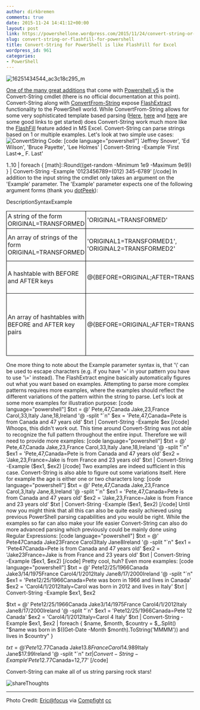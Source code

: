 ```yaml
---
author: dirkbremen
comments: true
date: 2015-11-24 14:41:12+00:00
layout: post
link: https://powershellone.wordpress.com/2015/11/24/convert-string-or-flashfill-for-powershell/
slug: convert-string-or-flashfill-for-powershell
title: Convert-String for PowerShell is like FlashFill for Excel
wordpress_id: 961
categories:
- PowerShell
---
```


![16251434544_ac3c18c295_m](https://powershellone.files.wordpress.com/2015/11/16251434544_ac3c18c295_m.jpg)

[One of the many great additions](https://technet.microsoft.com/en-us/library/hh857339.aspx#BKMK_new50) that come with [Powershell v5](https://technet.microsoft.com/en-us/library/hh857339.aspx) is the  Convert-String cmdlet  (there is no official documentation at this point). Convert-String along with [ConvertFrom-String](https://technet.microsoft.com/en-us/library/dn807178.aspx) expose [FlashExtract](http://research.microsoft.com/en-us/um/people/sumitg/pubs/pldi14-flashextract.pdf) functionality to the PowerShell world. While ConvertFrom-String allows for some very sophisticated template based parsing ([Here](http://blogs.msdn.com/b/powershell/archive/2014/10/31/convertfrom-string-example-based-text-parsing.aspx), [here](http://foxdeploy.com/2015/01/13/walkthrough-part-two-advanced-parsing-with-convertfrom-string/) and [here](https://www.youtube.com/watch?v=9L0gIt5CtJ8) are some good links to get started) does Convert-String work much more like the [FlashFill](https://support.office.com/en-us/article/Use-AutoFill-and-Flash-Fill-2e79a709-c814-4b27-8bc2-c4dc84d49464) feature added in MS Excel. 
Convert-String can parse strings based on 1 or multiple examples. Let's look at two simple use cases:
![ConvertString](https://powershellone.files.wordpress.com/2015/11/convertstring3.gif)
Code:
[code language="powershell"]
'Jeffrey Snover', 'Ed Wilson', 'Bruce Payette', 'Lee Holmes' | 
   Convert-String -Example 'First Last=>_ F. Last'

1..10 | 
   foreach { [math]::Round((get-random -Minimum 1e9 -Maximum 9e9)) } | 
   Convert-String -Example '0123456789=(012) 345-6789'
[/code]
In addition to the input string the cmdlet only takes an argument on the 'Example' parameter. The 'Example' parameter expects  one of the following argument forms (thank you [dotPeek](https://www.jetbrains.com/decompiler/)):
<table >
<tr >DescriptionSyntaxExample</tr>
<tr >
<td style="border:1px solid black;padding:3px;" >A string of the form ORIGINAL=TRANSFORMED
</td>
<td style="border:1px solid black;padding:3px;" >'ORIGINAL=TRANSFORMED'
</td>
<td style="border:1px solid black;padding:3px;" >'First Last=F. L'
</td></tr>
<tr >
<td style="border:1px solid black;padding:3px;" >An array of strings of the form ORIGINAL=TRANSFORMED
</td>
<td style="border:1px solid black;padding:3px;" >'ORIGINAL1=TRANSFORMED1', 'ORIGINAL2=TRANSFORMED2'
</td>
<td style="border:1px solid black;padding:3px;" >('Jeffery Snover=J S', 'Lee Holmes=L H')
</td></tr>
<tr >
<td style="border:1px solid black;padding:3px;" >A hashtable with BEFORE and AFTER keys
</td>
<td style="border:1px solid black;padding:3px;" >@{BEFORE=ORIGINAL;AFTER=TRANSFORMED'}
</td>
<td style="border:1px solid black;padding:3px;" >@{  
BEFORE='First Last';  
AFTER='F Last'}
</td></tr>
<tr >
<td style="border:1px solid black;padding:3px;" >An array of hashtables with BEFORE and AFTER key pairs
</td>
<td style="border:1px solid black;padding:3px;" >@{BEFORE=ORIGINAL;AFTER=TRANSFORMED'}
</td>
<td style="border:1px solid black;padding:3px;" >@{  
BEFORE='Jeffery Snover';  
AFTER='J S'},  
@{  
BEFORE='Lee Holmes';  
AFTER='L H'}
</td></tr>
</table>
One more thing to note about the Example parameter syntax is, that '\' can be used to escape characters (e.g. if you have '=' in your pattern you have to use '\=' instead).
The FlashExtract engine basically automatically figures out what you want based on examples. Attempting to parse more complex patterns requires more examples, where the examples should reflect the different variations of the pattern within the string to parse. Let's look at some more examples for illustration purpose:
[code language="powershell"]
$txt = @'
Pete,47,Canada
Jake,23,France
Carol,33,Italy
Jane,18,Ireland
'@ -split "`n"
$ex = 'Pete,47,Canada=Pete is from Canada and 47 years old'
$txt | Convert-String -Example $ex
[/code]
Whoops, this didn't work out. This time around Convert-String was not able to recognize the full pattern throughout the entire input. Therefore we will need to provide more examples:
[code language="powershell"]
$txt = @'
Pete,47,Canada
Jake,23,France
Carol,33,Italy
Jane,18,Ireland
'@ -split "`n" 
$ex1 = 'Pete,47,Canada=Pete is from Canada and 47 years old'
$ex2 = 'Jake,23,France=Jake is from France and 23 years old'
$txt | Convert-String -Example ($ex1, $ex2)
[/code]
Two examples are indeed sufficient in this case. Convert-String is also able to figure out some variations itself. Here for example the age is either one or two characters long:
[code language="powershell"]
$txt = @'
Pete,47,Canada
Jake,23,France
Carol,3,Italy
Jane,8,Ireland
'@ -split "`n"
$ex1 = 'Pete,47,Canada=Pete is from Canada and 47 years old'
$ex2 = 'Jake,23,France=Jake is from France and 23 years old'
$txt | Convert-String -Example ($ex1, $ex2)
[/code]
Until now you might think that all this can also be quite easily achieved using previous PowerShell parsing capabilities and you would be right. While the examples so far can also make your life easier Convert-String can also do more advanced parsing which previously could be mainly done using Regular Expressions:
[code language="powershell"]
$txt = @'
Pete47Canada
Jake23France
Carol3Italy
Jane8Ireland
'@ -split "`n"
$ex1 = 'Pete47Canada=Pete is from Canada and 47 years old'
$ex2 = 'Jake23France=Jake is from France and 23 years old'
$txt | Convert-String -Example ($ex1, $ex2)
[/code]
Pretty cool, huh? 
Even more examples:
[code language="powershell"]
$txt = @'
Pete12/25/1966Canada
Jake3/14/1975France
Carol4/1/2012Italy
Jane8/17/2000Ireland
'@ -split "`n"
$ex1 = 'Pete12/25/1966Canada=Pete was born in 1966 and lives in Canada'
$ex2 = 'Carol4/1/2012Italy=Carol was born in 2012 and lives in Italy'
$txt | Convert-String -Example $ex1, $ex2

$txt = @'
Pete12/25/1966Canada
Jake3/14/1975France
Carol4/1/2012Italy
Jane8/17/2000Ireland
'@ -split "`n"
$ex1 = 'Pete12/25/1966Canada=Pete 12 Canada'
$ex2 = 'Carol4/1/2012Italy=Carol 4 Italy'
$txt | Convert-String -Example $ex1, $ex2 | 
    foreach { 
        $name, $month, $country = $_.Split()
        "$name was born in $((Get-Date -Month $month).ToString('MMMM')) and lives in $country" 
    }

$txt = @'
Pete$12.77Canada
Jake$13.8France
Carol$14.989Italy
Jane$17.99Ireland
'@ -split "`n"
$txt | Convert-String -Example 'Pete$12.77Canada=12,77'
[/code]

Convert-String can make all of us string parsing rock stars!

![shareThoughts](https://powershellone.files.wordpress.com/2015/10/sharethoughts.jpg)



* * *



Photo Credit: [Eric@focus](https://www.flickr.com/photos/15979685@N08/16251434544/) via [Compfight](http://compfight.com) [cc](https://creativecommons.org/licenses/by-sa/2.0/)
